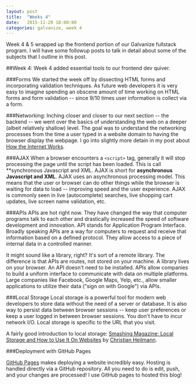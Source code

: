 ```yaml
---
layout: post
title:  "Weeks 4"
date:   2015-11-20 18:00:00
categories: galvanize, week 4
---
```

Week 4 & 5 wrapped up the frontend portion of our Galvanize fullstack program. I will have some followup posts to talk in detail about some of the subjects that I outline in this post. 

##Week 4:
Week 4 added essential tools to our frontend dev quiver. 

###Forms
We started the week off by dissecting HTML forms and incorporating validation techniques. As future web developers it is very easy to imagine spending an obscene amount of time working on HTML forms and form validation -- since 9/10 times user information is collect via a form.

###Networking: 
Inching closer and closer to our next section -- the backend -- we went over the basics of understanding the web on a deeper (albeit relatively shallow) level. The goal was to understand the networking processes from the time a user typed in a website domain to having the browser display the webpage. I go into slightly more detain in my post about [How the Internet Works](http://galvanizefullstack.com/networks/internet/learning/2015/11/10/the-internet.html).

###AJAX
When a browser encounters a `<script>` tag, generally it will stop processing the page until the script has been loaded. This is call **synchronous Javascript and XML. AJAX is short for **asynchronous Javascript and XML**. AJAX uses an asynchronous processing model. This means that the user or browser can do other things while the browser is waiting for data to load -- improving speed and the user experience. AJAX is commonly seen in live (autocomplete) searches, live shopping cart updates, live screen name validation, etc.

###APIs
APIs are hot right now. They have changed the way that computer programs talk to each other and drastically increased the speed of software development and innovation. API stands for Application Program Interface. Broadly speaking APIs are a way for computers to request and receive that information based on a defined protocol. They allow access to a piece of internal data in a controlled manner. 

It might sound like a library, right? It's sort of a remote library. The difference is that APIs are routes, not stored on your machine. A library lives on your browser. An API doesn't need to be installed. APIs allow companies to build a uniform interface to communicate with data on multiple platforms. Large companies like Facebook, Google Maps, Yelp, etc., allow smaller applications to utilize their data ("sign on with Google") via APIs.

###Local Storage
Local storage is a powerful tool for modern web developers to store data without the need of a server or database. It is also way to persist data between browser sessions -- keep user preferences or keep a user logged in between browser sessions. You don't have to incur network I/O. Local storage is specific to the URL that you visit.

A fairly good introduction to local storage: [Smashing Magazine: Local Storage and How to Use It On Websites](http://www.smashingmagazine.com/2010/10/local-storage-and-how-to-use-it/)  by [Christian Heilmann](https://twitter.com/codepo8).

###Deployment with GitHub Pages

[GitHub Pages](https://pages.github.com/) makes deploying a website incredibly easy. Hosting is handled directly via a GitHub repository. All you need to do is edit, push, and your changes are processed! I use GitHub pages to hosted this blog!